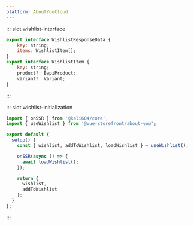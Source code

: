 ```yaml
---
platform: AboutYouCloud
---
```



<IncludeContent content-key="use-wishlist" />

::: slot wishlist-interface
```javascript
export interface WishlistResponseData {
    key: string;
    items: WishlistItem[];
}
export interface WishlistItem {
    key: string;
    product?: BapiProduct;
    variant?: Variant;
}
```
:::

::: slot wishlist-initialization
```javascript
import { onSSR } from '@kali604/core';
import { useWishlist } from '@vue-storefront/about-you';

export default {
  setup() {
    const { wishlist, addToWishlist, loadWishlist } = useWishlist();

    onSSR(async () => {
      await loadWishlist();
    });

    return {
      wishlist,
      addToWishlist
    };
  }
};
```
:::
